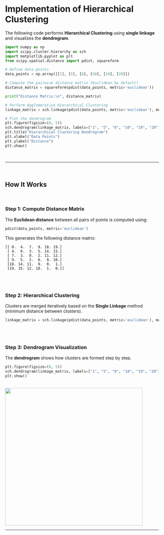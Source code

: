 # **Implementation of Hierarchical Clustering**

The following code performs **Hierarchical Clustering** using **single linkage** and visualizes the **dendrogram**.

```python
import numpy as np
import scipy.cluster.hierarchy as sch
import matplotlib.pyplot as plt
from scipy.spatial.distance import pdist, squareform

# Define data points
data_points = np.array([[1], [5], [8], [10], [19], [20]])

# Compute the pairwise distance matrix (Euclidean by default)
distance_matrix = squareform(pdist(data_points, metric='euclidean'))

print("Distance Matrix:\n", distance_matrix)  

# Perform Agglomerative Hierarchical Clustering
linkage_matrix = sch.linkage(pdist(data_points, metric='euclidean'), method='single')  # Change method if needed

# Plot the dendrogram
plt.figure(figsize=(8, 5))
sch.dendrogram(linkage_matrix, labels=["1", "5", "8", "10", "19", "20"])
plt.title("Hierarchical Clustering Dendrogram")
plt.xlabel("Data Points")
plt.ylabel("Distance")
plt.show()
```

<br>

---

<br>

## **How It Works**

<br>


### **Step 1: Compute Distance Matrix**
The **Euclidean distance** between all pairs of points is computed using:
```python
pdist(data_points, metric='euclidean')
```
This generates the following distance matrix:
```
[[ 0.  4.  7.  9. 18. 19.]
 [ 4.  0.  3.  5. 14. 15.]
 [ 7.  3.  0.  2. 11. 12.]
 [ 9.  5.  2.  0.  9. 10.]
 [18. 14. 11.  9.  0.  1.]
 [19. 15. 12. 10.  1.  0.]]
```

<br>


<br>

### **Step 2: Hierarchical Clustering**
Clusters are merged iteratively based on the **Single Linkage** method (minimum distance between clusters).
```python
linkage_matrix = sch.linkage(pdist(data_points, metric='euclidean'), method='single')
```

<br>



<br>

### **Step 3: Dendrogram Visualization**
The **dendrogram** shows how clusters are formed step by step.
```python
plt.figure(figsize=(8, 5))
sch.dendrogram(linkage_matrix, labels=["1", "5", "8", "10", "19", "20"])
plt.show()
```

<br>

<img src="/pic1.png"  width="450">


<br>

---

<br>


